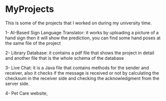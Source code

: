 # MyProjects
This is some of the projects that I worked on during my university time.


1- AI-Based Sign Language Translator: it works by uploading a picture of a hand sign then it will show the prediction, you can find some hand poses at the same file of the project

2- Library Database: it contains a pdf file that shows the project in detail and another file that is the whole schema of the database

3- Live Chat: it is a Java file that contains methods for the sender and receiver, also it checks if the message is received or not by calculating the checksum in the receiver side and checking the acknowledgment from the server side.

4- Pet Care website, 
